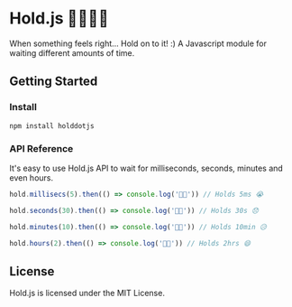 # Hold.js 🚌🏃🏻‍♂️
When something feels right... Hold on to it! :)
A Javascript module for waiting different amounts of time.

## Getting Started
### Install
```shell
npm install holddotjs
```
### API Reference
It's easy to use Hold.js API to wait for milliseconds, seconds, minutes and even hours.

```javascript
hold.millisecs(5).then(() => console.log('🚌💨')) // Holds 5ms 😭 

hold.seconds(30).then(() => console.log('🚌💨')) // Holds 30s 😞

hold.minutes(10).then(() => console.log('🚌💨')) // Holds 10min 😥

hold.hours(2).then(() => console.log('🚌💨')) // Holds 2hrs 😄
```

## License
Hold.js is licensed under the MIT License.